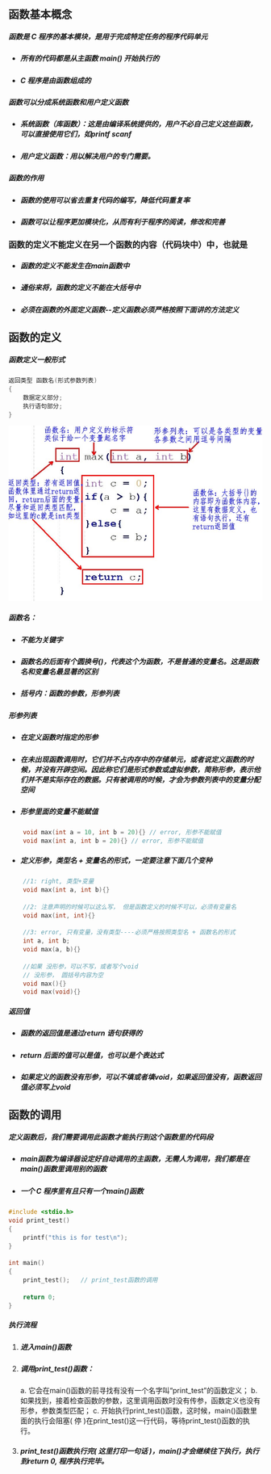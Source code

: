 ## 函数基本概念

##### 函数是 C 程序的基本模块，是用于完成特定任务的程序代码单元

* ##### 所有的代码都是从主函数 main() 开始执行的

* ##### C 程序是由函数组成的

##### 函数可以分成系统函数和用户定义函数

* ##### 系统函数（库函数）：这是由编译系统提供的，用户不必自己定义这些函数，可以直接使用它们，如printf scanf

* ##### 用户定义函数：用以解决用户的专门需要。

##### 函数的作用

* ##### 函数的使用可以省去重复代码的编写，降低代码重复率

* ##### 函数可以让程序更加模块化，从而有利于程序的阅读，修改和完善



### 函数的定义不能定义在另一个函数的内容（代码块中）中，也就是

* ##### 函数的定义不能发生在main函数中

* ##### 通俗来将，函数的定义不能在大括号中

* ##### 必须在函数的外面定义函数--定义函数必须严格按照下面讲的方法定义

## 函数的定义

##### 函数定义一般形式

```C
返回类型 函数名(形式参数列表)
{
    数据定义部分;
    执行语句部分;
}
```

![](.\Pictures\6\1.jpg)



##### 函数名：

* ##### 不能为关键字

* ##### 函数名的后面有个圆换号()，代表这个为函数，不是普通的变量名。这是函数名和变量名最显著的区别

* ##### 括号内：函数的参数，形参列表

##### 形参列表

* ##### 在定义函数时指定的形参

* ##### 在未出现函数调用时，它们并不占内存中的存储单元，或者说定义函数的时候，并没有开辟空间。因此称它们是形式参数或虚拟参数，简称形参，表示他们并不是实际存在的数据。只有被调用的时候，才会为参数列表中的变量分配空间

* ##### 形参里面的变量不能赋值

```C
    void max(int a = 10, int b = 20){} // error, 形参不能赋值
    void max(int a, int b = 20){} // error, 形参不能赋值
```

* ##### 定义形参，类型名  + 变量名的形式，一定要注意下面几个变种

```C
    //1: right, 类型+变量
    void max(int a, int b){}

    //2: 注意声明的时候可以这么写， 但是函数定义的时候不可以，必须有变量名
    void max(int, int){}

    //3: error, 只有变量，没有类型----必须严格按照类型名 + 函数名的形式
    int a, int b;
    void max(a, b){}

    //如果 没形参，可以不写，或者写个void
    // 没形参， 圆括号内容为空
    void max(){}
    void max(void){}
```

##### 返回值

* ##### 函数的返回值是通过return 语句获得的

* ##### return 后面的值可以是值，也可以是个表达式

* ##### 如果定义的函数没有形参，可以不填或者填void，如果返回值没有，函数返回值必须写上void





## 函数的调用

##### 定义函数后，我们需要调用此函数才能执行到这个函数里的代码段

* ##### main函数为编译器设定好自动调用的主函数，无需人为调用，我们都是在main()函数里调用别的函数

* ##### 一个 C 程序里有且只有一个main()函数

```C
#include <stdio.h>
void print_test()
{
	printf("this is for test\n");
}

int main()
{
	print_test();	// print_test函数的调用

	return 0;
}
```

##### 执行流程

1. ##### 进入main()函数

2. ##### 调用print_test()函数：

   a.	它会在main()函数的前寻找有没有一个名字叫“print_test”的函数定义；
   b.	如果找到，接着检查函数的参数，这里调用函数时没有传参，函数定义也没有形参，参数类型匹配；
   c.	开始执行print_test()函数，这时候，main()函数里面的执行会阻塞( 停 )在print_test()这一行代码，等待print_test()函数的执行。

1. ##### print_test()函数执行完( 这里打印一句话 )，main()才会继续往下执行，执行到return 0, 程序执行完毕。
